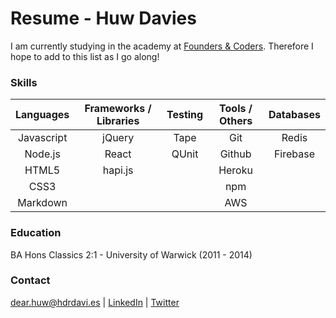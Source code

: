 # Resume - Huw Davies

I am currently studying in the academy at [Founders & Coders](http://www.foundersandcoders.com/). Therefore I hope to add to this list as I go along!

### Skills

|Languages   |Frameworks / Libraries | Testing   | Tools / Others | Databases      |
|:---------:|:----------------------:|:---------:|:--------------:|:--------------:|
|Javascript |jQuery                  | Tape      | Git            | Redis          |
|Node.js    |React                   | QUnit     | Github         | Firebase       |
|HTML5      | hapi.js                |           | Heroku         |                |
|CSS3       |                        |           | npm            |                |
|Markdown   |                        |           | AWS            |                | 

### Education

BA Hons Classics 2:1 - University of Warwick (2011 - 2014)

### Contact
dear.huw@hdrdavi.es | [LinkedIn](https://uk.linkedin.com/in/hdrdavies) | [Twitter](https://twitter.com/hdrdavies)
